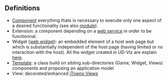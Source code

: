 ## Definitions

- [Component](https://en.wikipedia.org/wiki/Component-based_software_engineering) everything thats is necessary to execute only one aspect of a desired functionality (see also [module](https://en.wikipedia.org/wiki/Modular_programming)).
- Extension: a component depending on a [web service](https://github.com/VCityTeam/UD-Viz/blob/master/packages/browser/src/Component/Widget/Server/Geocoding/services/GeocodingService.js#L2) in order to be functionnal.
- Widget ([web widget](https://en.wikipedia.org/wiki/Web_widget)): an embedded element of a host web page but which is substantially independent of the host page (having limited or no interaction with the host). All the widget created in UD-Viz are explain [here](./UD_Viz_Browser/Widget/Widget.md).
- [Template](https://en.wikipedia.org/wiki/Template_method_pattern): a class build on sibling sub-directories (Game, Widget, Views) components and proposing an application model
- View: decorated/enhanced [iTowns Views](https://www.itowns-project.org/itowns/docs/#api/View/View)
